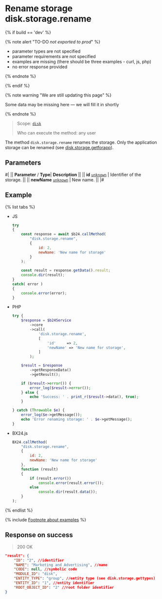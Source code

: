 # Rename storage disk.storage.rename

{% if build == 'dev' %}

{% note alert "TO-DO _not exported to prod_" %}

- parameter types are not specified
- parameter requirements are not specified
- examples are missing (there should be three examples - curl, js, php)
- no error response provided

{% endnote %}

{% endif %}

{% note warning "We are still updating this page" %}

Some data may be missing here — we will fill it in shortly

{% endnote %}

> Scope: [`disk`](../../scopes/permissions.md)
>
> Who can execute the method: any user

The method `disk.storage.rename` renames the storage. Only the application storage can be renamed (see [disk.storage.getforapp](./disk-storage-get-for-app.md)).

## Parameters

#|
||  **Parameter** / **Type**| **Description** ||
|| **id**
[`unknown`](../../data-types.md) | Identifier of the storage. ||
|| **newName**
[`unknown`](../../data-types.md) | New name. ||
|#

## Example

{% list tabs %}

- JS

    ```js
    try
    {
    	const response = await $b24.callMethod(
    		"disk.storage.rename",
    		{
    			id: 2,
    			newName: 'New name for storage'
    		}
    	);
    	
    	const result = response.getData().result;
    	console.dir(result);
    }
    catch( error )
    {
    	console.error(error);
    }
    ```

- PHP

    ```php
    try {
        $response = $b24Service
            ->core
            ->call(
                'disk.storage.rename',
                [
                    'id'     => 2,
                    'newName' => 'New name for storage',
                ]
            );
    
        $result = $response
            ->getResponseData()
            ->getResult();
    
        if ($result->error()) {
            error_log($result->error());
        } else {
            echo 'Success: ' . print_r($result->data(), true);
        }
    
    } catch (Throwable $e) {
        error_log($e->getMessage());
        echo 'Error renaming storage: ' . $e->getMessage();
    }
    ```

- BX24.js

    ```js
    BX24.callMethod(
        "disk.storage.rename",
        {
            id: 2,
            newName: 'New name for storage'
        },
        function (result)
        {
            if (result.error())
                console.error(result.error());
            else
                console.dir(result.data());
        }
    );
    ```

{% endlist %}

{% include [Footnote about examples](../../../_includes/examples.md) %}

## Response on success

> 200 OK

```json
"result": {
    "ID": "2", //identifier
    "NAME": "Marketing and Advertising", //name
    "CODE": null, //symbolic code
    "MODULE_ID": "disk",
    "ENTITY_TYPE": "group", //entity type (see disk.storage.gettypes)
    "ENTITY_ID": "1", //entity identifier
    "ROOT_OBJECT_ID": "2" //root folder identifier
}
```